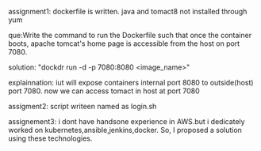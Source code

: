 assignment1: dockerfile is written. java and tomact8 not installed through yum


que:Write the command to run the Dockerfile such that once the container boots, apache tomcat's home page is accessible from the host on port 7080.


solution:     "dockdr run -d -p 7080:8080  <image_name>"


explainnation: iut will expose containers internal port 8080 to outside(host) port 7080. now we can access tomact in host at port 7080


assigment2: script writeen named as login.sh




assignement3: i dont have handsone experience in AWS.but i dedicately worked on kubernetes,ansible,jenkins,docker. So, I proposed a solution using these technologies.






